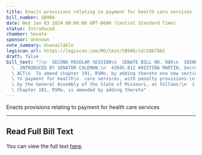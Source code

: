 ```yaml
---
title: Enacts provisions relating to payment for health care services
bill_number: SB986
date: Wed Jan 03 2024 00:00:00 GMT-0600 (Central Standard Time)
status: Introduced
chamber: Senate
sponsor: Unknown
vote_summary: Unavailable
legiscan_url: https://legiscan.com/MO/text/SB986/id/2867862
draft: false
bill_text: "|\n  SECOND REGULAR SESSION\n  SENATE BILL NO. 986\n  102ND GENERA L ASSEMBLY\n\
  \  INTRODUCED BY SENATOR COLEMAN.\n  4269S.01I KRISTINA MARTIN, Secretary\n  AN\
  \ ACT\n  To amend chapter 191, RSMo, by adding thereto one new section relating\
  \ to payment for health\n  care services, with penalty provisions.\n  Be it enacted\
  \ by the General Assembly of the State of Missouri, as follows:\n  1 Section A.\
  \ Chapter 191, RSMo, is amended by adding thereto"
---
```

Enacts provisions relating to payment for health care services

---

## Read Full Bill Text

You can view the full text [here](https://legiscan.com/MO/text/SB986/id/2867862).
